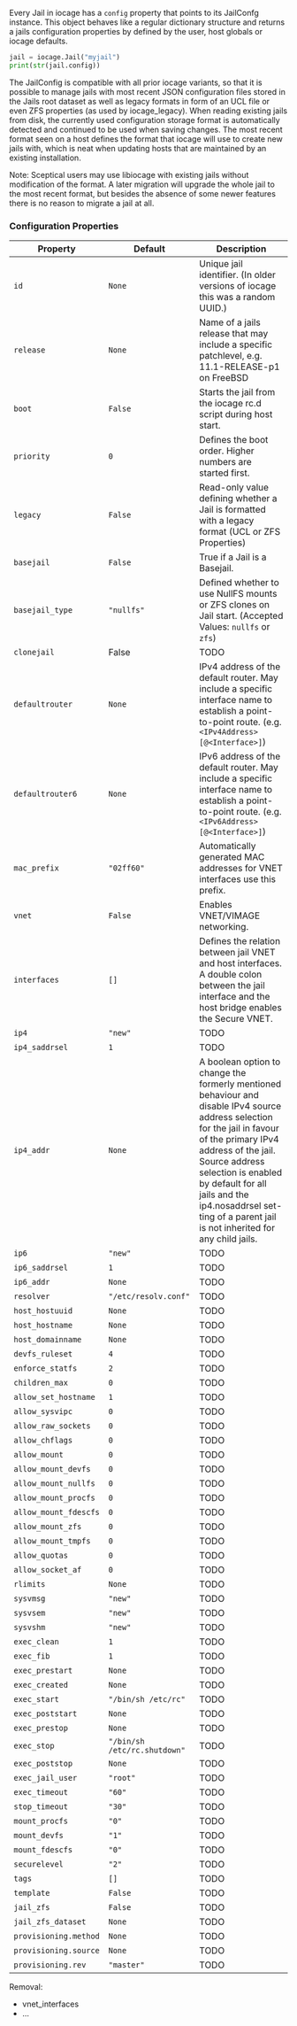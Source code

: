 Every Jail in iocage has a `config` property that points to its JailConfg instance.
This object behaves like a regular dictionary structure and returns a jails configuration properties by defined by the user, host globals or iocage defaults.

```python
jail = iocage.Jail("myjail")
print(str(jail.config))
```

The JailConfig is compatible with all prior iocage variants, so that it is possible to manage jails with most recent JSON configuration files stored in the Jails root dataset as well as legacy formats in form of an UCL file or even ZFS properties (as used by iocage_legacy).
When reading existing jails from disk, the currently used configuration storage format is automatically detected and continued to be used when saving changes.
The most recent format seen on a host defines the format that iocage will use to create new jails with, which is neat when updating hosts that are maintained by an existing installation.

Note: Sceptical users may use libiocage with existing jails without modification of the format.
A later migration will upgrade the whole jail to the most recent format, but besides the absence of some newer features there is no reason to migrate a jail at all.

### Configuration Properties

| Property                | Default                       | Description   |
|-------------------------|-------------------------------|---------------|
| `id`                    | `None`                          | Unique jail identifier. (In older versions of iocage this was a random UUID.) |
| `release`               | `None`                          | Name of a jails release that may include a specific patchlevel, e.g. 11.1-RELEASE-p1 on FreeBSD |
| `boot`                  | `False`                         | Starts the jail from the iocage rc.d script during host start.          |
| `priority`              | `0`                             | Defines the boot order. Higher numbers are started first.          |
| `legacy`                | `False`                         | Read-only value defining whether a Jail is formatted with a legacy format (UCL or ZFS Properties) |
| `basejail`              | `False`                         | True if a Jail is a Basejail.          |
| `basejail_type`         | `"nullfs"`                      | Defined whether to use NullFS mounts or ZFS clones on Jail start. (Accepted Values: `nullfs` or `zfs`) |
| `clonejail`             | False                         | TODO          |
| `defaultrouter`         | `None`                          | IPv4 address of the default router. May include a specific interface name to establish a point-to-point route. (e.g. `<IPv4Address>[@<Interface>]`) |
| `defaultrouter6`        | `None`                          | IPv6 address of the default router. May include a specific interface name to establish a point-to-point route. (e.g. `<IPv6Address>[@<Interface>]`) |
| `mac_prefix`            | `"02ff60"`                      | Automatically generated MAC addresses for VNET interfaces use this prefix. |
| `vnet`                  | `False`                         | Enables VNET/VIMAGE networking. |
| `interfaces`            | `[]`                            | Defines the relation between jail VNET and host interfaces. A double colon between the jail interface and the host bridge enables the Secure VNET. |
| `ip4`                   | `"new"`                         | TODO          |
| `ip4_saddrsel`          | `1`                             | TODO          |
| `ip4_addr`              | `None`                          | A boolean option to change the formerly mentioned behaviour and disable IPv4 source address selection for the jail in favour of the primary IPv4 address of the jail. Source address selection is enabled by default for all jails and the ip4.nosaddrsel set- ting of a parent jail is not inherited for any child jails. |
| `ip6`                   | `"new"`                         | TODO          |
| `ip6_saddrsel`          | `1`                             | TODO          |
| `ip6_addr`              | `None`                          | TODO          |
| `resolver`              | `"/etc/resolv.conf"`            | TODO          |
| `host_hostuuid`         | `None`                          | TODO          |
| `host_hostname`         | `None`                          | TODO          |
| `host_domainname`       | `None`                          | TODO          |
| `devfs_ruleset`         | `4`                             | TODO          |
| `enforce_statfs`        | `2`                             | TODO          |
| `children_max`          | `0`                             | TODO          |
| `allow_set_hostname`    | `1`                             | TODO          |
| `allow_sysvipc`         | `0`                             | TODO          |
| `allow_raw_sockets`     | `0`                             | TODO          |
| `allow_chflags`         | `0`                             | TODO          |
| `allow_mount`           | `0`                             | TODO          |
| `allow_mount_devfs`     | `0`                             | TODO          |
| `allow_mount_nullfs`    | `0`                             | TODO          |
| `allow_mount_procfs`    | `0`                             | TODO          |
| `allow_mount_fdescfs`   | `0`                             | TODO          |
| `allow_mount_zfs`       | `0`                             | TODO          |
| `allow_mount_tmpfs`     | `0`                             | TODO          |
| `allow_quotas`          | `0`                             | TODO          |
| `allow_socket_af`       | `0`                             | TODO          |
| `rlimits`               | `None`                          | TODO          |
| `sysvmsg`               | `"new"`                         | TODO          |
| `sysvsem`               | `"new"`                         | TODO          |
| `sysvshm`               | `"new"`                         | TODO          |
| `exec_clean`            | `1`                             | TODO          |
| `exec_fib`              | `1`                             | TODO          |
| `exec_prestart`         | `None`                          | TODO          |
| `exec_created`          | `None`                          | TODO          |
| `exec_start`            | `"/bin/sh /etc/rc"`             | TODO          |
| `exec_poststart`        | `None`                          | TODO          |
| `exec_prestop`          | `None`                          | TODO          |
| `exec_stop`             | `"/bin/sh /etc/rc.shutdown"`    | TODO          |
| `exec_poststop`         | `None`                          | TODO          |
| `exec_jail_user`        | `"root"`                        | TODO          |
| `exec_timeout`          | `"60"`                          | TODO          |
| `stop_timeout`          | `"30"`                          | TODO          |
| `mount_procfs`          | `"0"`                           | TODO          |
| `mount_devfs`           | `"1"`                           | TODO          |
| `mount_fdescfs`         | `"0"`                           | TODO          |
| `securelevel`           | `"2"`                           | TODO          |
| `tags`                  | `[]`                            | TODO          |
| `template`              | `False`                         | TODO          |
| `jail_zfs`              | `False`                         | TODO          |
| `jail_zfs_dataset`      | `None`                          | TODO          |
| `provisioning.method`   | `None`                          | TODO          |
| `provisioning.source`   | `None`                          | TODO          |
| `provisioning.rev`      | `"master"`                      | TODO          |

Removal:

- vnet_interfaces
- ...
